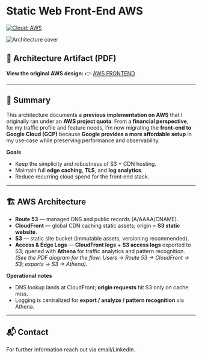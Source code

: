 # Static Web Front‑End AWS

[![Cloud: AWS](https://img.shields.io/badge/Cloud-AWS-FF9900.svg)](#)

<!-- Optional hero image -->
![Architecture cover](./aws_frontend_snufi.jpg)

## 📄 Architecture Artifact (PDF)
**View the original AWS design:** 👉 [AWS FRONTEND](./aws_frontend_snufi.pdf)

---

## 📝 Summary
This architecture documents a **previous implementation on AWS** that I originally ran under an **AWS project quota**. From a **financial perspective**, for my traffic profile and feature needs, I’m now migrating the **front‑end to Google Cloud (GCP)** because **Google provides a more affordable setup** in my use‑case while preserving performance and observability.

**Goals**
- Keep the simplicity and robustness of S3 + CDN hosting.
- Maintain full **edge caching**, **TLS**, and **log analytics**.
- Reduce recurring cloud spend for the front‑end stack.

---

## 🏗️ AWS Architecture
- **Route 53** — managed DNS and public records (A/AAAA/CNAME).  
- **CloudFront** — global CDN caching static assets; origin = **S3 static website**.  
- **S3** — static site bucket (immutable assets, versioning recommended).  
- **Access & Edge Logs** — **CloudFront logs** + **S3 access logs** exported to S3; 
  queried with **Athena** for traffic analytics and pattern recognition.  
  *(See the PDF diagram for the flow: Users → Route 53 → CloudFront → S3; exports → S3 → Athena).*

**Operational notes**
- DNS lookup lands at CloudFront; **origin requests** hit S3 only on cache miss.  
- Logging is centralized for **export / analyze / pattern recognition** via Athena.  

---

## 📬 Contact
For further information reach out via email/LinkedIn.
